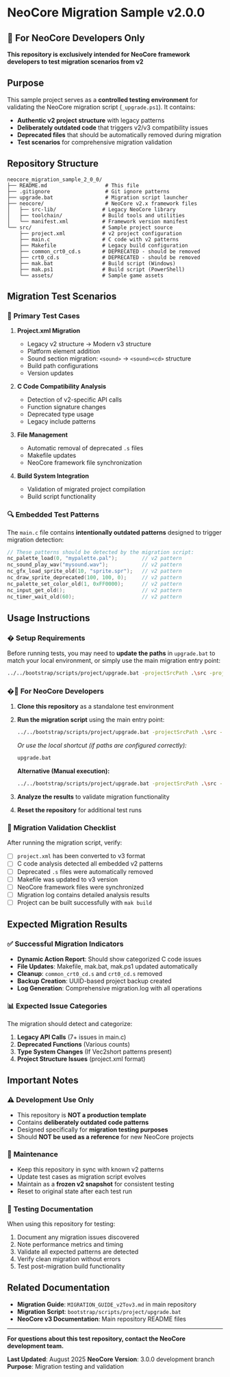 # NeoCore Migration Sample v2.0.0

## 🧪 For NeoCore Developers Only

**This repository is exclusively intended for NeoCore framework developers to test migration scenarios from v2**

## Purpose

This sample project serves as a **controlled testing environment** for validating the NeoCore  migration script (`_upgrade.ps1`). It contains:

- **Authentic v2 project structure** with legacy patterns
- **Deliberately outdated code** that triggers v2/v3 compatibility issues
- **Deprecated files** that should be automatically removed during migration
- **Test scenarios** for comprehensive migration validation

## Repository Structure

```
neocore_migration_sample_2_0_0/
├── README.md                   # This file
├── .gitignore                  # Git ignore patterns
├── upgrade.bat                 # Migration script launcher
├── neocore/                    # NeoCore v2.x framework files
│   ├── src-lib/               # Legacy NeoCore library
│   ├── toolchain/             # Build tools and utilities
│   └── manifest.xml           # Framework version manifest
└── src/                       # Sample project source
    ├── project.xml            # v2 project configuration
    ├── main.c                 # C code with v2 patterns
    ├── Makefile               # Legacy build configuration
    ├── common_crt0_cd.s       # DEPRECATED - should be removed
    ├── crt0_cd.s              # DEPRECATED - should be removed
    ├── mak.bat                # Build script (Windows)
    ├── mak.ps1                # Build script (PowerShell)
    └── assets/                # Sample game assets
```

## Migration Test Scenarios

### 🎯 **Primary Test Cases**

1. **Project.xml Migration**
   - Legacy v2 structure → Modern v3 structure
   - Platform element addition
   - Sound section migration: `<sound>` → `<sound><cd>` structure
   - Build path configurations
   - Version updates

2. **C Code Compatibility Analysis**
   - Detection of v2-specific API calls
   - Function signature changes
   - Deprecated type usage
   - Legacy include patterns

3. **File Management**
   - Automatic removal of deprecated `.s` files
   - Makefile updates
   - NeoCore framework file synchronization

4. **Build System Integration**
   - Validation of migrated project compilation
   - Build script functionality

### 🔍 **Embedded Test Patterns**

The `main.c` file contains **intentionally outdated patterns** designed to trigger migration detection:

```c
// These patterns should be detected by the migration script:
nc_palette_load(0, "mypalette.pal");        // v2 pattern
nc_sound_play_wav("mysound.wav");           // v2 pattern
nc_gfx_load_sprite_old(10, "sprite.spr");   // v2 pattern
nc_draw_sprite_deprecated(100, 100, 0);     // v2 pattern
nc_palette_set_color_old(1, 0xFF0000);      // v2 pattern
nc_input_get_old();                         // v2 pattern
nc_timer_wait_old(60);                      // v2 pattern
```

## Usage Instructions

### � **Setup Requirements**

Before running tests, you may need to **update the paths** in `upgrade.bat` to match your local environment, or simply use the main migration entry point:

```bash
../../bootstrap/scripts/project/upgrade.bat -projectSrcPath .\src -projectNeocorePath .\neocore
```

### �🚀 **For NeoCore Developers**

1. **Clone this repository** as a standalone test environment
2. **Run the migration script** using the main entry point:
   ```bash
   ../../bootstrap/scripts/project/upgrade.bat -projectSrcPath .\src -projectNeocorePath .\neocore
   ```
   *Or use the local shortcut (if paths are configured correctly):*
   ```bash
   upgrade.bat
   ```

   **Alternative (Manual execution):**
   ```bash
   ../../bootstrap/scripts/project/upgrade.bat -projectSrcPath .\src -projectNeocorePath .\neocore
   ```
3. **Analyze the results** to validate migration functionality
4. **Reset the repository** for additional test runs

### 🔄 **Migration Validation Checklist**

After running the migration script, verify:

- [ ] `project.xml` has been converted to v3 format
- [ ] C code analysis detected all embedded v2 patterns
- [ ] Deprecated `.s` files were automatically removed
- [ ] Makefile was updated to v3 version
- [ ] NeoCore framework files were synchronized
- [ ] Migration log contains detailed analysis results
- [ ] Project can be built successfully with `mak build`

## Expected Migration Results

### ✅ **Successful Migration Indicators**

- **Dynamic Action Report**: Should show categorized C code issues
- **File Updates**: Makefile, mak.bat, mak.ps1 updated automatically
- **Cleanup**: `common_crt0_cd.s` and `crt0_cd.s` removed
- **Backup Creation**: UUID-based project backup created
- **Log Generation**: Comprehensive migration.log with all operations

### 📊 **Expected Issue Categories**

The migration should detect and categorize:

1. **Legacy API Calls** (7+ issues in main.c)
2. **Deprecated Functions** (Various counts)
3. **Type System Changes** (If Vec2short patterns present)
4. **Project Structure Issues** (project.xml format)

## Important Notes

### ⚠️ **Development Use Only**

- This repository is **NOT a production template**
- Contains **deliberately outdated code patterns**
- Designed specifically for **migration testing purposes**
- Should **NOT be used as a reference** for new NeoCore projects

### 🔧 **Maintenance**

- Keep this repository in sync with known v2 patterns
- Update test cases as migration script evolves
- Maintain as a **frozen v2 snapshot** for consistent testing
- Reset to original state after each test run

### 📝 **Testing Documentation**

When using this repository for testing:

1. Document any migration issues discovered
2. Note performance metrics and timing
3. Validate all expected patterns are detected
4. Verify clean migration without errors
5. Test post-migration build functionality

## Related Documentation

- **Migration Guide**: `MIGRATION_GUIDE_v2Tov3.md` in main repository
- **Migration Script**: `bootstrap/scripts/project/upgrade.bat`
- **NeoCore v3 Documentation**: Main repository README files

---

**For questions about this test repository, contact the NeoCore development team.**

**Last Updated**: August 2025
**NeoCore Version**: 3.0.0 development branch
**Purpose**: Migration testing and validation
